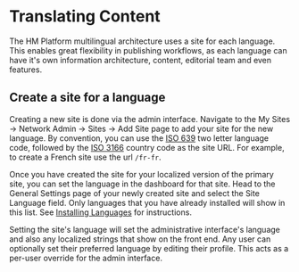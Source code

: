 # Translating Content

The HM Platform multilingual architecture uses a site for each language. This enables great flexibility in publishing workflows, as each language can have it's own information architecture, content, editorial team and even features.

## Create a site for a language

Creating a new site is done via the admin interface. Navigate to the My Sites -> Network Admin -> Sites -> Add Site page to add your site for the new language. By convention, you can use the [ISO 639](https://en.wikipedia.org/wiki/ISO_639) two letter language code, followed by the [ISO 3166](https://en.wikipedia.org/wiki/ISO_3166) country code as the site URL. For example, to create a French site use the url `/fr-fr`.

Once you have created the site for your localized version of the primary site, you can set the language in the dashboard for that site. Head to the General Settings page of your newly created site and select the Site Language field. Only languages that you have already installed will show in this list. See [Installing Languages](installing-languages.md) for instructions.

Setting the site's language will set the administrative interface's language and also any localized strings that show on the front end. Any user can optionally set their preferred language by editing their profile. This acts as a per-user override for the admin interface.
